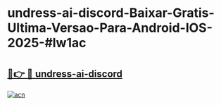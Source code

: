 # undress-ai-discord-Baixar-Gratis-Ultima-Versao-Para-Android-IOS-2025-#lw1ac

# <h2><a href="https://ainizakaria.my?title=undress-ai-discord&ref=24M">🔗👉 🔴 undress-ai-discord</a></h2>

[![acn](https://github.com/user-attachments/assets/0f9c940e-d8b0-45ae-aac7-cd30a18b3e1c)](https://ainizakaria.my?title=undress-ai-discord&ref=24M)


